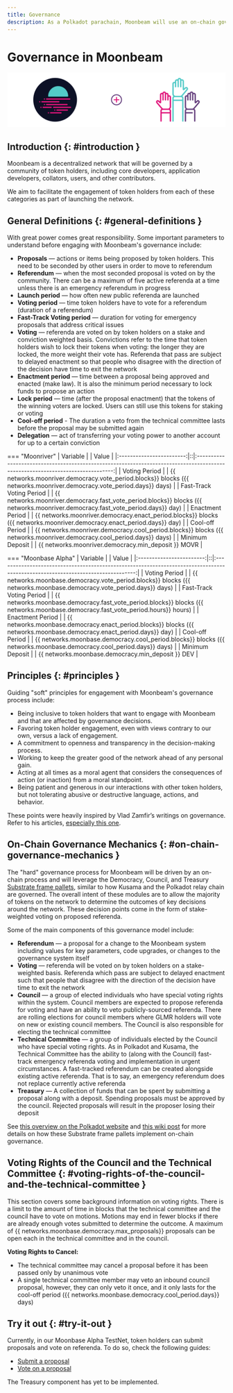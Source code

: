 ```yaml
---
title: Governance
description: As a Polkadot parachain, Moonbeam will use an on-chain governance system, allowing for a stake-weighted vote on public referenda.
---
```


# Governance in Moonbeam

![Governance Moonbeam Banner](/images/learn/features/governance/governance-overview-banner.png)

## Introduction {: #introduction } 

Moonbeam is a decentralized network that will be governed by a community of token holders, including core developers, application developers, collators, users, and other contributors. 

We aim to facilitate the engagement of token holders from each of these categories as part of launching the network.

## General Definitions {: #general-definitions } 

With great power comes great responsibility. Some important parameters to understand before engaging with Moonbeam's governance include:

 - **Proposals** — actions or items being proposed by token holders. This need to be seconded by other users in order to move to referendum
 - **Referendum** — when the most seconded proposal is voted on by the community. There can be a maximum of five active referenda at a time unless there is an emergency referendum in progress
 - **Launch period** — how often new public referenda are launched
 - **Voting period** — time token holders have to vote for a referendum (duration of a referendum)
 - **Fast-Track Voting period** — duration for voting for emergency proposals that address critical issues
- **Voting** — referenda are voted on by token holders on a stake and conviction weighted basis. Convictions refer to the time that token holders wish to lock their tokens when voting: the longer they are locked, the more weight their vote has. Referenda that pass are subject to delayed enactment so that people who disagree with the direction of the decision have time to exit the network
 - **Enactment period** — time between a proposal being approved and enacted (make law). It is also the minimum period necessary to lock funds to propose an action
 - **Lock period** — time (after the proposal enactment) that the tokens of the winning voters are locked. Users can still use this tokens for staking or voting
 - **Cool-off period** - The duration a veto from the technical committee lasts before the proposal may be submitted again 
 - **Delegation** — act of transferring your voting power to another account for up to a certain conviction

=== "Moonriver"
    |         Variable         |  |                                                             Value                                                              |
    |:------------------------:|::|:------------------------------------------------------------------------------------------------------------------------------:|
    |      Voting Period       |  |     {{ networks.moonriver.democracy.vote_period.blocks}} blocks ({{ networks.moonriver.democracy.vote_period.days}} days)      |
    | Fast-Track Voting Period |  | {{ networks.moonriver.democracy.fast_vote_period.blocks}} blocks ({{ networks.moonriver.democracy.fast_vote_period.days}} day) |
    |     Enactment Period     |  |     {{ networks.moonriver.democracy.enact_period.blocks}} blocks ({{ networks.moonriver.democracy.enact_period.days}} day)     |
    |     Cool-off Period      |  |     {{ networks.moonriver.democracy.cool_period.blocks}} blocks ({{ networks.moonriver.democracy.cool_period.days}} days)      |
    |     Minimum Deposit      |  |                                      {{ networks.moonriver.democracy.min_deposit }} MOVR                                       |

=== "Moonbase Alpha"
    |         Variable         |  |                                                              Value                                                              |
    |:------------------------:|::|:-------------------------------------------------------------------------------------------------------------------------------:|
    |      Voting Period       |  |       {{ networks.moonbase.democracy.vote_period.blocks}} blocks ({{ networks.moonbase.democracy.vote_period.days}} days)       |
    | Fast-Track Voting Period |  | {{ networks.moonbase.democracy.fast_vote_period.blocks}} blocks ({{ networks.moonbase.democracy.fast_vote_period.hours}} hours) |
    |     Enactment Period     |  |      {{ networks.moonbase.democracy.enact_period.blocks}} blocks ({{ networks.moonbase.democracy.enact_period.days}} day)       |
    |     Cool-off Period      |  |       {{ networks.moonbase.democracy.cool_period.blocks}} blocks ({{ networks.moonbase.democracy.cool_period.days}} days)       |
    |     Minimum Deposit      |  |                                        {{ networks.moonbase.democracy.min_deposit }} DEV                                        |

## Principles {: #principles } 

Guiding "soft" principles for engagement with Moonbeam's governance process include:

 - Being inclusive to token holders that want to engage with Moonbeam and that are affected by governance decisions.
 - Favoring token holder engagement, even with views contrary to our own, versus a lack of engagement.
 - A commitment to openness and transparency in the decision-making process.
 - Working to keep the greater good of the network ahead of any personal gain.  
 - Acting at all times as a moral agent that considers the consequences of action (or inaction) from a moral standpoint.
 - Being patient and generous in our interactions with other token holders, but not tolerating abusive or destructive language, actions, and behavior.

These points were heavily inspired by Vlad Zamfir’s writings on governance. Refer to his articles, [especially this one](https://medium.com/@Vlad_Zamfir/how-to-participate-in-blockchain-governance-in-good-faith-and-with-good-manners-bd4e16846434).

## On-Chain Governance Mechanics {: #on-chain-governance-mechanics } 

The "hard" governance process for Moonbeam will be driven by an on-chain process and will leverage the Democracy, Council, and Treasury [Substrate frame pallets](/learn/platform/glossary/#substrate-frame-pallets), similar to how Kusama and the Polkadot relay chain are governed. The overall intent of these modules are to allow the majority of tokens on the network to determine the outcomes of key decisions around the network. These decision points come in the form of stake-weighted voting on proposed referenda.

Some of the main components of this governance model include:

 - **Referendum** — a proposal for a change to the Moonbeam system including values for key parameters, code upgrades, or changes to the governance system itself
 - **Voting** — referenda will be voted on by token holders on a stake-weighted basis. Referenda which pass are subject to delayed enactment such that people that disagree with the direction of the decision have time to exit the network
 - **Council** — a group of elected individuals who have special voting rights within the system. Council members are expected to propose referenda for voting and have an ability to veto publicly-sourced referenda. There are rolling elections for council members where GLMR holders will vote on new or existing council members. The Council is also responsible for electing the technical committee
 - **Technical Committee** — a group of individuals elected by the Council who have special voting rights. As in Polkadot and Kusama, the Technical Committee has the ability to (along with the Council) fast-track emergency referenda voting and implementation in urgent circumstances. A fast-tracked referendum can be created alongside existing active referenda. That is to say, an emergency referendum does not replace currently active referenda
 - **Treasury** — A collection of funds that can be spent by submitting a proposal along with a deposit. Spending proposals must be approved by the council. Rejected proposals will result in the proposer losing their deposit

See [this overview on the Polkadot website](https://polkadot.network/a-walkthrough-of-polkadots-governance/) and [this wiki post](https://wiki.polkadot.network/docs/learn-governance) for more details on how these Substrate frame pallets implement on-chain governance.

## Voting Rights of the Council and the Technical Committee {: #voting-rights-of-the-council-and-the-technical-committee } 

This section covers some background information on voting rights. There is a limit to the amount of time in blocks that the technical committee and the council have to vote on motions. Motions may end in fewer blocks if there are already enough votes submitted to determine the outcome. A maximum of {{ networks.moonbase.democracy.max_proposals}} proposals can be open each in the technical committee and in the council.

**Voting Rights to Cancel:**

 * The technical committee may cancel a proposal before it has been passed only by unanimous vote
 * A single technical committee member may veto an inbound council proposal, however, they can only veto it once, and it only lasts for the cool-off period ({{ networks.moonbase.democracy.cool_period.days}} days)

## Try it out {: #try-it-out } 

Currently, in our Moonbase Alpha TestNet, token holders can submit proposals and vote on referenda. To do so, check the following guides:

 - [Submit a proposal](/tokens/governance/proposals/)
 - [Vote on a proposal](/tokens/governance/voting/)

The Treasury component has yet to be implemented.